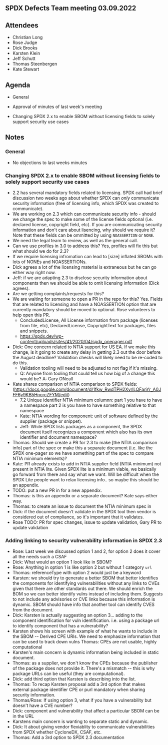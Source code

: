 ## SPDX Defects Team meeting 03.09.2022

## Attendees
* Christian Long
* Rose Judge
* Dick Brooks
* Karsten Klein
* Jeff Schutt
* Thomas Steenbergen
* Kate Stewart

## Agenda
* General
* Approval of minutes of last week's meeting

* Changing SPDX 2.x to enable SBOM without licensing fields to solely support security use cases

## Notes
### General
* No objections to last weeks minutes

###  Changing SPDX 2.x to enable SBOM without licensing fields to solely support security use cases
* 2.2 has several mandatory fields related to licensing. SPDX call had brief discussion two weeks ago about whether SPDX can *only* communicate security information (free of licensing info, which SPDX was created to communicate). 
* We are working on 2.3 which can communicate security info - should we change the spec to make some of the license fields optional (i.e. declared license, copyright field, etc). If you are communicating security information and don't care about lisencing, why should we require it? Note that these fields can be ommitted by using `NOASSERTION` or `NONE`.
* We need the legal team to review, as well as the general call.
* Can we use profiles in 3.0 to address this? Yes, profiles will fix this but what should we do for 2.3?
* If we require licensing infromation can lead to [size] inflated SBOMs with lots of NONEs and NOASSERTIONs.
* Dick agrees a lot of the licensing material is extraneous but he can go either way right now.
* Jeff: if we are adapting 2.3 to disclose security information about components then we should be able to omit licensing information (Dick agrees).
* Are we getting complaints/requests for this? 
* We are waiting for someone to open a PR in the repo for this? Yes. Fields that are related to licensing and have a NOASSERTION option that are currently mandatory should be moved to optional. Rose volunteers to help open this PR.
  * ConcludedLicense, All License information from package (licenses from file, etc), DeclaredLicense, CopyrightText for packages, files and snippets.
  * https://spdx.dev/wp-content/uploads/sites/41/2020/04/spdx_onepager.pdf
* Dick: One concern related to NTIA support for US EA. If we make this change, is it going to create any delay in getting 2.3 out the door before the August deadline? Validation checks will likely need to be re-coded to do this.
  * Validation tooling will need to be adjusted to not flag if it's missing.
  * Q: Anyone from tooling that could tell us how big of a change this would be? A: Gary ONeall 
* Kate shares comparison of NTIA comparison to SPDX fields: (https://docs.google.com/document/d/1fkw_RwdTPH2XvrlLQFanYr_A0JFF6y9KB5HncrcZFYM/edit)
    * 7.2 Unique identifier NTIA minimum columnn: part 1 you have to have a namespace part 2 is you have to have something relative to that namespace
    * Kate: NTIA wording for component: unit of software defined by the supplier (package or snippet).
    * Jeff: While SPDX lists packages as a component, the SPDX document itself recognizes a component which also has its own identifier and document namespace? 
* Thomas: Should we create a PR for 2.3 to make [the NTIA comparison info] part of the spec or make this a separate document (i.e. like the SPDX one-pager so we have something part of the spec to compare NTIA minimum elements)?
* Kate: PR already exists to add in NTIA supplier field (NTIA minimum) not present in NTIA lite. Given SPDX lite is a minimum viable, we basically go forward from there and say what we want. Will be difficult when the SPDX Lite people want to relax licensing info.. so maybe this should be an appendix.
* TODO: put a new PR in for a new appendix.
* Thomas: is this an appendix or a separate document? Kate says either way.
* Thomas: to create an issue to document the NTIA minimum spec in 
* Dick: if the document doesn't validate in the SPDX tool then vendor is considered out of compliance, so it's important that it validates.
* Rose TODO: PR for spec changes, issue to update validation, Gary PR to update validation

### Adding linking to security vulnerability information in SPDX 2.3
* Rose: Last week we discussed option 1 and 2, for option 2 does it cover all the needs such a CSAF
* Dick: What would an option 1 look like in SBOM?
* Rose: Anything in option 1 is like option 2 but without 1 category `url`
* Thomas: referenceType with option 2 would just be a keyword
* Karsten: we should try to generate a better SBOM that better identifies the components for identifying vulnerabilities without any links to CVEs given that there are other standards out there. We should enrich the BOM so we can better identify vulns instead of including them. Suggests to not include any advisories or CVE links because this information is dynamic. SBOM should have info that another tool can identify CVES from the document.
* Dick: Karsten is actually suggesting an option 3... adding to the component identification for vuln identification. i.e. using a package url to identify component that has a vulnerability?
* Karsten shows his screen with example of what he wants to include in the SBOM -- Derived CPE URIs. We need to emphasize information that can be used to track down vulns
Thomas: CPEs are not usable, highly computational
* Karsten's main concern is dynamic information being included in static document.
* Thomas: as a supplier, we don't know the CPEs because the publisher of the package does not provide it. There's a mismatch -- this is why package URLs can be useful (they are computational). 
* Dick: add third option that Karsten is describing into the list.
* Thomas: To recap Karsten proposal add a 3rd option that makes external package identifier CPE or purl mandatory when sharing security information.
* Thomas/Rose: If using option 3, what if you have a vulnerability but doesn't have a CVE number?
* Dick: component and vulnerability that affect a particular SBOM can be in the URL
* Karstens main concern is wanting to separate static and dynamic.
* Dick: It about giving vendor flexiablity to communicate vulnerabilities from SPDX whether CycloneDX, CSAF, etc.
* Thomas: Add a 3rd option to SPDX 2.3 documentation
